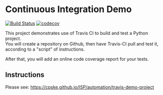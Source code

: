 Continuous Integration Demo
============================
[![Build Status](https://app.travis-ci.com/noomtaweesap/demo-pyci.svg?branch=main)](https://app.travis-ci.com/noomtaweesap/demo-pyci)
[![codecov](https://codecov.io/gh/noomtaweesap/demo-pyci/branch/main/graph/badge.svg?token=6QVFTL49TE)](https://codecov.io/gh/noomtaweesap/demo-pyci)

This project demonstrates use of Travis CI to build and test a Python project.  
You will create a repository on Github, then have Travis-CI pull and test it,
according to a "script" of instructions.

After that, you will add an online code coverage report for your tests.

## Instructions

Please see: https://cpske.github.io/ISP/automation/travis-demo-project
